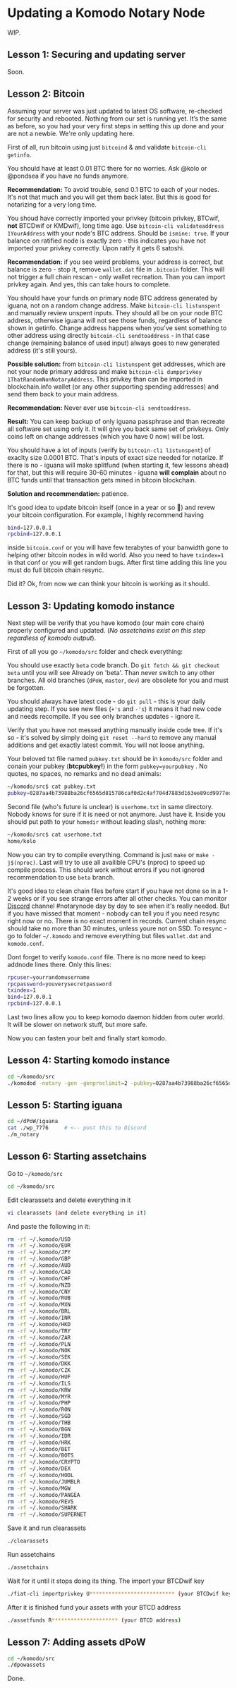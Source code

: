 # Updating a Komodo Notary Node

WIP.

## Lesson 1: Securing and updating server

Soon.

## Lesson 2: Bitcoin

Assuming your server was just updated to latest OS software, re-checked for security and rebooted. Nothing from our set is running yet. It’s the same as before, so you had your very first steps in setting this up done and your are not a newbie. We're only updating here.

First of all, run bitcoin using just `bitcoind` & and validate `bitcoin-cli getinfo`.

You should have at least 0.01 BTC there for no worries. Ask @kolo or @pondsea if you have no funds anymore.

**Recommendation:** To avoid trouble, send 0.1 BTC to each of your nodes. It's not that much and you will get them back later. But this is good for notarizing for a very long time.

You shoud have correctly imported your privkey (bitcoin privkey, BTCwif, **not** BTCDwif or KMDwif), long time ago. Use `bitcoin-cli validateaddress 1YourAddress` with your node's BTC address. Should be `ismine: true`. If your balance on ratified node is exactly zero - this indicates you have not imported your privkey correctly. Upon ratify it gets 6 satoshi.

**Recommendation:** if you see weird problems, your address is correct, but balance is zero - stop it, remove `wallet.dat` file in `.bitcoin` folder. This will not trigger a full chain rescan - only wallet recreation. Than you can import privkey again. And yes, this can take hours to complete.

You should have your funds on primary node BTC address generated by iguana, not on a random change address. Make `bitcoin-cli listunspent` and manually review unspent inputs. They should all be on your node BTC address, otherwise iguana will not see those funds, regardless of balance shown in getinfo. Change address happens when you've sent something to other address using directly `bitcoin-cli sendtoaddress` - in that case change (remaining balance of used input) always goes to new generated address (it's still yours).

**Possible solution:** from `bitcoin-cli listunspent` get addresses, which are not your node primary address and make `bitcoin-cli dumpprivkey 1ThatRandomNonNotaryAddress`. This privkey than can be imported in blockchain.info wallet (or any other supporting spending addresses) and send them back to your main address.

**Recommendation:** Never ever use `bitcoin-cli sendtoaddress`.

**Result:** You can keep backup of only iguana passphrase and than recreate all software set using only it. It will give you back same set of privkeys. Only coins left on change addresses (which you have 0 now) will be lost.

You should have a lot of inputs (verify by `bitcoin-cli listunspent`) of exaclty size 0.0001 BTC. That's inputs of exact size needed for notarize. If there is no - iguana will make splitfund (when starting it, few lessons ahead) for that, but this will require 30-60 minutes - iguana **will complain** about no BTC funds until that transaction gets mined in bitcoin blockchain.

**Solution and recommendation:** patience.

It's good idea to update bitcoin itself (once in a year or so :slightly_smiling_face:) and revew your bitcoin configuration. For example, I highly recommend having

```bash
bind=127.0.0.1
rpcbind=127.0.0.1
```

inside `bitcoin.conf` or you will have few terabytes of your banwidth gone to helping other bitcoin nodes in wild world. Also you need to have `txindex=1` in that conf or you will get random bugs. After first time adding this line you must do full bitcoin chain resync.

Did it? Ok, from now we can think your bitcoin is working as it should.

## Lesson 3: Updating komodo instance

Next step will be verify that you have komodo (our main core chain) properly configured and updated. (_No assetchains exist on this step regardless of komodo output_).

First of all you go `~/komodo/src` folder and check everything:

You should use exactly `beta` code branch. Do `git fetch && git checkout beta` until you will see Already on 'beta'. Than never switch to any other branches. All old branches (`dPoW`, `master`, `dev`) are obsolete for you and must be forgotten.

You should always have latest code - do `git pull` - this is your daily updating step. If you see new files (`+'s` and `-'s`) it means it had new code and needs recompile. If you see only branches updates - ignore it.

Verify that you have not messed anything manually inside code tree. If it's so - it's solved by simply doing `git reset --hard` to remove any manual additions and get exactly latest commit. You will not loose anything.

Your beloved txt file named `pubkey.txt` should be in `komodo/src` folder and conain your pubkey (**btcpubkey!**) in the form `pubkey=yourpubkey` . No quotes, no spaces, no remarks and no dead animals:

```bash
~/komodo/src$ cat pubkey.txt
pubkey=0287aa4b73988ba26cf6565d815786caf0d2c4af704d7883d163ee89cd9977edec
```

Second file (who's future is unclear) is `userhome.txt` in same directory. Nobody knows for sure if it is need or not anymore. Just have it. Inside you should put path to your `homedir` without leading slash, nothing more:

```bash
~/komodo/src$ cat userhome.txt
home/kolo
```

Now you can try to compile everything. Command is just `make` or `make -j$(nproc)`. Last will try to use all availible CPU's (nproc) to speed up compile process. This should work without errors if you not ignored recommendation to use `beta` branch.

It's good idea to clean chain files before start if you have not done so in a 1-2 weeks or if you see strange errors after all other checks. You can monitor [Discord](https://komodoplatform.com/discord) channel #notarynode day by day to see when it's really needed. But if you have missed that moment - nobody can tell you if you need resync right now or no. There is no exact moment in records. Current chain resync should take no more than 30 minutes, unless youre not on SSD. To resync - go to folder `~/.komodo` and remove everything but files `wallet.dat` and `komodo.conf`.

Dont forget to verify `komodo.conf` file. There is no more need to keep addnode lines there. Only this lines:

```bash
rpcuser=yourrandomusername
rpcpassword=youverysecretpassword
txindex=1
bind=127.0.0.1
rpcbind=127.0.0.1
```

Last two lines allow you to keep komodo daemon hidden from outer world. It will be slower on network stuff, but more safe.

Now you can fasten your belt and finally start komodo.

## Lesson 4: Starting komodo instance

```bash
cd ~/komodo/src
./komodod -notary -gen -genproclimit=2 -pubkey=0287aa4b73988ba26cf6565d815786caf0d2c4af704d7883d163ee89cd9977edec -pax -rewind=110000
```

## Lesson 5: Starting iguana

```bash
cd ~/dPoW/iguana
cat ./wp_7776     # <-- post this to Discord
./m_notary
```

## Lesson 6: Starting assetchains

Go to `~/komodo/src`

```bash
cd ~/komodo/src
```

Edit clearassets and delete everything in it

```bash
vi clearassets (and delete everything in it)
```

And paste the following in it:

```bash
rm -rf ~/.komodo/USD
rm -rf ~/.komodo/EUR
rm -rf ~/.komodo/JPY
rm -rf ~/.komodo/GBP
rm -rf ~/.komodo/AUD
rm -rf ~/.komodo/CAD
rm -rf ~/.komodo/CHF
rm -rf ~/.komodo/NZD
rm -rf ~/.komodo/CNY
rm -rf ~/.komodo/RUB
rm -rf ~/.komodo/MXN
rm -rf ~/.komodo/BRL
rm -rf ~/.komodo/INR
rm -rf ~/.komodo/HKD
rm -rf ~/.komodo/TRY
rm -rf ~/.komodo/ZAR
rm -rf ~/.komodo/PLN
rm -rf ~/.komodo/NOK
rm -rf ~/.komodo/SEK
rm -rf ~/.komodo/DKK
rm -rf ~/.komodo/CZK
rm -rf ~/.komodo/HUF
rm -rf ~/.komodo/ILS
rm -rf ~/.komodo/KRW
rm -rf ~/.komodo/MYR
rm -rf ~/.komodo/PHP
rm -rf ~/.komodo/RON
rm -rf ~/.komodo/SGD
rm -rf ~/.komodo/THB
rm -rf ~/.komodo/BGN
rm -rf ~/.komodo/IDR
rm -rf ~/.komodo/HRK
rm -rf ~/.komodo/BET
rm -rf ~/.komodo/BOTS
rm -rf ~/.komodo/CRYPTO
rm -rf ~/.komodo/DEX
rm -rf ~/.komodo/HODL
rm -rf ~/.komodo/JUMBLR
rm -rf ~/.komodo/MGW
rm -rf ~/.komodo/PANGEA
rm -rf ~/.komodo/REVS
rm -rf ~/.komodo/SHARK
rm -rf ~/.komodo/SUPERNET
```

Save it and run clearassets

```bash
./clearassets
```

Run assetchains

```bash
./assetchains
```

Wait for it until it stops doing its thing. The import your BTCDwif key

```bash
./fiat-cli importprivkey U*************************** (your BTCDwif key)
```

After it is finished fund your assets with your BTCD address

```bash
./assetfunds R********************* (your BTCD address)
```

## Lesson 7: Adding assets dPoW

```bash
cd ~/komodo/src
./dpowassets
```

Done.
